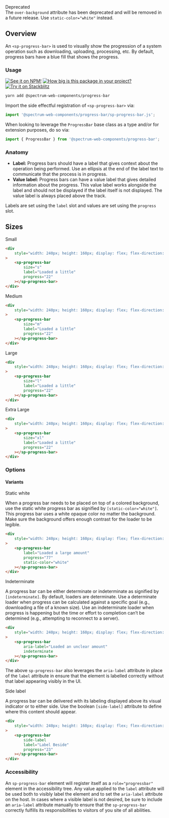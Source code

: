 <sp-alert-banner open variant="info">
    <div class="spectrum-InLineAlert-header">
        <span>Deprecated</span>
    </div>
    <div class="spectrum-InLineAlert-content">
        The <code>over-background</code> attribute has been deprecated and will be removed in a future release. Use <code>static-color="white"</code> instead.
    </div>
</sp-alert-banner>

## Overview

An `<sp-progress-bar>` is used to visually show the progression of a system operation such as downloading, uploading, processing, etc. By default, progress bars have a blue fill that shows the progress.

### Usage

[![See it on NPM!](https://img.shields.io/npm/v/@spectrum-web-components/progress-bar?style=for-the-badge)](https://www.npmjs.com/package/@spectrum-web-components/progress-bar)
[![How big is this package in your project?](https://img.shields.io/bundlephobia/minzip/@spectrum-web-components/progress-bar?style=for-the-badge)](https://bundlephobia.com/result?p=@spectrum-web-components/progress-bar)
[![Try it on Stackblitz](https://img.shields.io/badge/Try%20it%20on-Stackblitz-blue?style=for-the-badge)](https://stackblitz.com/edit/vitejs-vite-evntgrmn)

```zsh
yarn add @spectrum-web-components/progress-bar
```

Import the side effectful registration of `<sp-progress-bar>` via:

```ts
import '@spectrum-web-components/progress-bar/sp-progress-bar.js';
```

When looking to leverage the `ProgressBar` base class as a type and/or for extension purposes, do so via:

```ts
import { ProgressBar } from '@spectrum-web-components/progress-bar';
```

### Anatomy

- **Label:** Progress bars should have a label that gives context about the operation being performed. Use an ellipsis at the end of the label text to communicate that the process is in progress.
- **Value label:** Progress bars can have a value label that gives detailed information about the progress. This value label works alongside the label and should not be displayed if the label itself is not displayed. The value label is always placed above the track.

Labels are set using the `label` slot and values are set using the `progress` slot.

## Sizes

<sp-tabs selected="m" auto label="Size Attribute Options">
<sp-tab value="s">Small</sp-tab>
<sp-tab-panel value="s">

```html
<div
    style="width: 240px; height: 160px; display: flex; flex-direction: column; align-items: center; justify-content: space-around;"
>
    <sp-progress-bar
        size="s"
        label="Loaded a little"
        progress="22"
    ></sp-progress-bar>
</div>
```

</sp-tab-panel>
<sp-tab value="m">Medium</sp-tab>
<sp-tab-panel value="m">

```html
<div
    style="width: 240px; height: 160px; display: flex; flex-direction: column; align-items: center; justify-content: space-around;"
>
    <sp-progress-bar
        size="m"
        label="Loaded a little"
        progress="22"
    ></sp-progress-bar>
</div>
```

</sp-tab-panel>
<sp-tab value="l">Large</sp-tab>
<sp-tab-panel value="l">

```html
<div
    style="width: 240px; height: 160px; display: flex; flex-direction: column; align-items: center; justify-content: space-around;"
>
    <sp-progress-bar
        size="l"
        label="Loaded a little"
        progress="22"
    ></sp-progress-bar>
</div>
```

</sp-tab-panel>
<sp-tab value="xl">Extra Large</sp-tab>
<sp-tab-panel value="xl">

```html
<div
    style="width: 240px; height: 160px; display: flex; flex-direction: column; align-items: center; justify-content: space-around;"
>
    <sp-progress-bar
        size="xl"
        label="Loaded a little"
        progress="22"
    ></sp-progress-bar>
</div>
```

</sp-tab-panel>
</sp-tabs>

### Options

#### Variants

<sp-tabs selected="static-white" auto label="Variants">
<sp-tab value="static-white">Static white</sp-tab>
<sp-tab-panel value="static-white">

When a progress bar needs to be placed on top of a colored background, use the static white progress bar as signified by `[static-color="white"]`. This progress bar uses a white opaque color no matter the background. Make sure the background offers enough contrast for the loader to be legible.

```html
<div
    style="width: 240px; height: 160px; display: flex; flex-direction: column; align-items: center; justify-content: space-around; background-color: var(--spectrum-seafoam-900);"
>
    <sp-progress-bar
        label="Loaded a large amount"
        progress="77"
        static-color="white"
    ></sp-progress-bar>
</div>
```

</sp-tab-panel>
<sp-tab value="indeterminate">Indeterminate</sp-tab>
<sp-tab-panel value="indeterminate">

A progress bar can be either determinate or indeterminate as signified by `[indeterminate]`. By default, loaders are determinate. Use a determinate loader when progress can be calculated against a specific goal (e.g., downloading a file of a known size). Use an indeterminate loader when progress is happening but the time or effort to completion can’t be determined (e.g., attempting to reconnect to a server).

```html
<div
    style="width: 240px; height: 160px; display: flex; flex-direction: column; align-items: center; justify-content: space-around;"
>
    <sp-progress-bar
        aria-label="Loaded an unclear amount"
        indeterminate
    ></sp-progress-bar>
</div>
```

The above `sp-progress-bar` also leverages the `aria-label` attribute in place of the `label` attribute in ensure that the element is labelled correctly without that label appearing visibly in the UI.

</sp-tab-panel>
<sp-tab value="side-label">Side label</sp-tab>
<sp-tab-panel value="side-label">

A progress bar can be delivered with its labeling displayed above its visual indicator or to either side. Use the boolean `[side-label]` attribute to define where this content should appear.

```html
<div
    style="width: 240px; height: 160px; display: flex; flex-direction: column; align-items: center; justify-content: space-around;"
>
    <sp-progress-bar
        side-label
        label="Label Beside"
        progress="23"
    ></sp-progress-bar>
</div>
```

</sp-tab-panel>
</sp-tabs>

### Accessibility

An `sp-progress-bar` element will register itself as a `role="progressbar"` element in the accessibility tree. Any value applied to the `label` attribute will be used both to visibly label the element and to set the `aria-label` attribute on the host. In cases where a visible label is not desired, be sure to include an `aria-label` attribute manually to ensure that the `sp-progress-bar` correctly fulfills its responsibilities to visitors of you site of all abilities.

